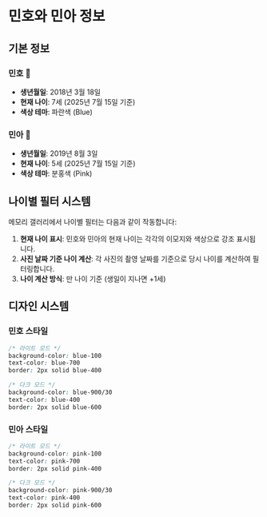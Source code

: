 # 민호와 민아 정보

## 기본 정보

### 민호 👦
- **생년월일**: 2018년 3월 18일
- **현재 나이**: 7세 (2025년 7월 15일 기준)
- **색상 테마**: 파란색 (Blue)

### 민아 👧
- **생년월일**: 2019년 8월 3일
- **현재 나이**: 5세 (2025년 7월 15일 기준)
- **색상 테마**: 분홍색 (Pink)

## 나이별 필터 시스템

메모리 갤러리에서 나이별 필터는 다음과 같이 작동합니다:

1. **현재 나이 표시**: 민호와 민아의 현재 나이는 각각의 이모지와 색상으로 강조 표시됩니다.
2. **사진 날짜 기준 나이 계산**: 각 사진의 촬영 날짜를 기준으로 당시 나이를 계산하여 필터링합니다.
3. **나이 계산 방식**: 만 나이 기준 (생일이 지나면 +1세)

## 디자인 시스템

### 민호 스타일
```css
/* 라이트 모드 */
background-color: blue-100
text-color: blue-700
border: 2px solid blue-400

/* 다크 모드 */
background-color: blue-900/30
text-color: blue-400
border: 2px solid blue-600
```

### 민아 스타일
```css
/* 라이트 모드 */
background-color: pink-100
text-color: pink-700
border: 2px solid pink-400

/* 다크 모드 */
background-color: pink-900/30
text-color: pink-400
border: 2px solid pink-600
```
